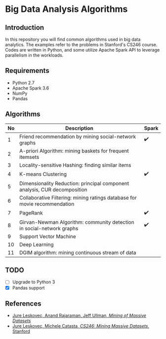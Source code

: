 # Big Data Analysis Algorithms
## Introduction

In this repository you will find common algorithms used in big data analytics. The examples refer to the problems in Stanford's CS246 course.  
Codes are written in Python, and some utilize Apache Spark API to leverage parallelism in the workloads.  

## Requirements

 - Python 2.7
 - Apache Spark 3.6
 - NumPy
 - Pandas

## Algorithms

| No | Description | Spark |
|---|---|---|
| 1 | Friend recommendation by mining social-network graphs | ✔️ |
| 2 | A-priori Algorithm: mining baskets for frequent itemsets |  |
| 3 | Locality-sensitive Hashing: finding similar items |  |
| 4 | K-means Clustering | ✔️ |
| 5 | Dimensionality Reduction: principal component analysis, CUR decomposition |  |
| 6 | Collaborative Filtering: mining ratings database for movie recommendation |  |
| 7 | PageRank | ✔️ |
| 8 | Girvan-Newman Algorithm: community detection in social-network graphs | ✔️ |
| 9 | Support Vector Machine |  |
| 10 | Deep Learning |  |
| 11 | DGIM algorithm: mining continuous stream of data |  |

## TODO

 - [ ] Upgrade to Python 3
 - [x] Pandas support

## References

 - [Jure Leskovec, Anand Rajaraman, Jeff Ullman, *Mining of Massive Datasets*](http://www.mmds.org/)
 - [Jure Leskovec, Michele Catasta, *CS246: Mining Massive Datasets*, Stanford](http://web.stanford.edu/class/cs246/)